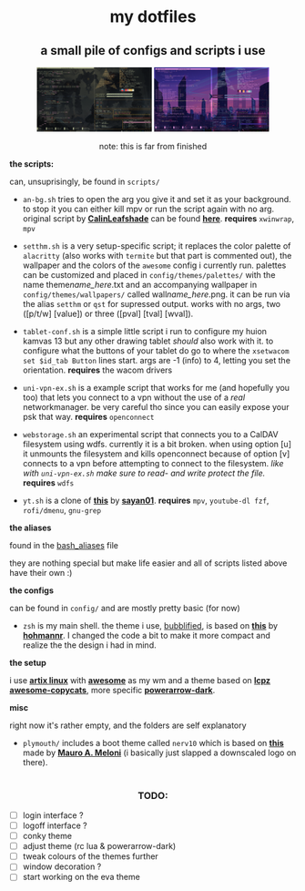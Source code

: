 <h1 align="center">my dotfiles</h1>
<h2 align="center">a small pile of configs and scripts i use </h2>  
<p align="center">

<img src="./misc/screenshots/screenshot-2021-03-24-00-50-38.png " width="40%">

<img src="./misc/screenshots/screenshot-2021-03-24-00-58-36.png" width="40%">

</p>

<p align="center">
note: this is far from finished
</p>  

**the scripts:**

can, unsuprisingly, be found in `scripts/`

- `an-bg.sh` tries to open the arg you give it and set it as your background. to stop it you can either kill mpv or run the script again with no arg. original script by **[CalinLeafshade](https://github.com/CalinLeafshade)** can be found **[here](https://github.com/CalinLeafshade/dots/blob/master/bin/bin/bg.sh)**. **requires** `xwinwrap`, `mpv`

- `setthm.sh` is a very setup-specific script; it replaces the color palette of `alacritty` (also works with `termite` but that part is commented out), the wallpaper and the colors of the `awesome` config i currently run. 
palettes can be customized and placed in `config/themes/palettes/` with the name theme*name_here*.txt and an accompanying wallpaper in `config/themes/wallpapers/` called wall*name_here*.png.
it can be run via the alias `setthm` or `qst` for supressed output. works with no args, two ([p/t/w] [value]) or three ([pval] [tval] [wval]). 

- `tablet-conf.sh` is a simple little script i run to configure my huion kamvas 13 but any other drawing tablet *should* also work with it. to configure what the buttons of your tablet do go to where the `xsetwacom set $id_tab Button` lines start. args are -1 (info) to 4, letting you set the orientation. **requires** the wacom drivers

- `uni-vpn-ex.sh` is a example script that works for me (and hopefully you too) that lets you connect to a vpn without the use of a *real* networkmanager. be very careful tho since you can easily expose your psk that way. **requires** `openconnect`

- `webstorage.sh` an experimental script that connects you to a CalDAV filesystem using wdfs. currently it is a bit broken. when using option [u] it unmounts the filesystem and kills openconnect because of option [v] connects to a vpn before attempting to connect to the filesystem. *like with `uni-vpn-ex.sh` make sure to read- and write protect the file.* **requires** `wdfs`

- `yt.sh` is a clone of **[this](https://github.com/sayan01/scripts/blob/master/yt)** by **[sayan01](https://github.com/sayan01)**. **requires** `mpv`, `youtube-dl fzf`, `rofi/dmenu`, `gnu-grep` 


**the aliases**

found in the [bash_aliases](https://github.com/jreeee/dotfiles/blob/master/bash_aliases) file

they are nothing special but make life easier and all of scripts listed above have their own :)

**the configs**

can be found in `config/` and are mostly pretty basic (for now)

- `zsh` is my main shell. the theme i use, [bubblified](https://github.com/jreeee/dotfiles/blob/master/config/zsh/themes/bubblified.zsh-theme), is based on **[this](https://github.com/hohmannr/bubblified)** by **[hohmannr](https://github.com/hohmannr)**. I changed the code a bit to make it more compact and realize the the design i had in mind.

**the setup**

i use **[artix linux](https://artixlinux.org/)** with **[awesome](https://awesomewm.org/)** as my wm and a theme based on **[lcpz](https://github.com/lcpz/)** **[awesome-copycats](https://github.com/lcpz/awesome-copycats)**, more specific **[powerarrow-dark](https://github.com/lcpz/awesome-copycats/tree/master/themes/powerarrow-dark)**.

**misc**

right now it's rather empty, and the folders are self explanatory

- `plymouth/` includes a boot theme called `nerv10` which is based on **[this](https://aur.archlinux.org/packages/plymouth-theme-arch10/)** made by  **[Mauro A. Meloni](https://maurom.com/)** (i basically just slapped a downscaled logo on there).

#

<h3 align="center">TODO:</h3>  

- [ ] login interface ?
- [ ] logoff interface ?
- [ ] conky theme
- [ ] adjust theme (rc lua & powerarrow-dark)
- [ ] tweak colours of the themes further
- [ ] window decoration ?
- [ ] start working on the eva theme
